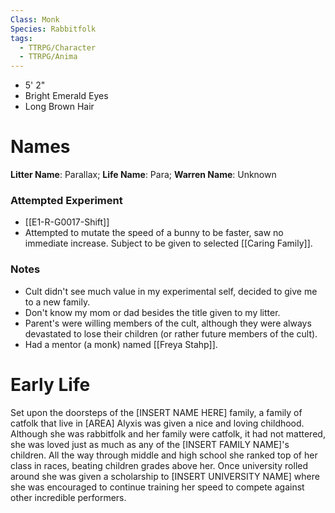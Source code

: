 ```yaml
---
Class: Monk
Species: Rabbitfolk
tags:
  - TTRPG/Character
  - TTRPG/Anima
---
```

- 5' 2"
- Bright Emerald Eyes
- Long Brown Hair
# Names
**Litter Name**: Parallax;
**Life Name**: Para;
**Warren Name**: Unknown
### Attempted Experiment
- [[E1-R-G0017-Shift]]
- Attempted to mutate the speed of a bunny to be faster, saw no immediate increase. Subject to be given to selected [[Caring Family]].
### Notes
- Cult didn't see much value in my experimental self, decided to give me to a new family.
- Don't know my mom or dad besides the title given to my litter.
- Parent's were willing members of the cult, although they were always devastated to lose their children (or rather future members of the cult).
- Had a mentor (a monk) named [[Freya Stahp]].
# Early Life
Set upon the doorsteps of the \[INSERT NAME HERE\] family, a family of catfolk that live in \[AREA\] Alyxis was given a nice and loving childhood. Although she was rabbitfolk and her family were catfolk, it had not mattered, she was loved just as much as any of the \[INSERT FAMILY NAME\]'s children. All the way through middle and high school she ranked top of her class in races, beating children grades above her. Once university rolled around she was given a scholarship to \[INSERT UNIVERSITY NAME\] where she was encouraged to continue training her speed to compete against other incredible performers. 